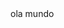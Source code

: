 <html>
    <head>
        <meta charset="utf-8">
        <title>Ola mundo</title>
    </head>
    <body>
        <span>ola mundo</span>
    </body>
</html>